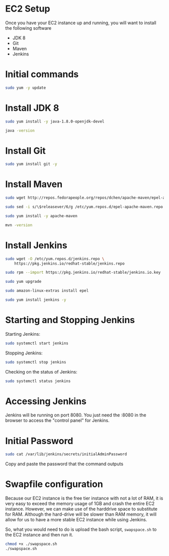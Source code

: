 # EC2 Setup
Once you have your EC2 instance up and running, you will want to install the following software
- JDK 8
- Git
- Maven
- Jenkins

# Initial commands
```bash
sudo yum -y update
```

# Install JDK 8
```bash
sudo yum install -y java-1.8.0-openjdk-devel

java -version
```

# Install Git
```bash
sudo yum install git -y
```

# Install Maven
```bash
sudo wget http://repos.fedorapeople.org/repos/dchen/apache-maven/epel-apache-maven.repo -O /etc/yum.repos.d/epel-apache-maven.repo

sudo sed -i s/\$releasever/6/g /etc/yum.repos.d/epel-apache-maven.repo

sudo yum install -y apache-maven

mvn -version
```

# Install Jenkins
```bash
sudo wget -O /etc/yum.repos.d/jenkins.repo \
    https://pkg.jenkins.io/redhat-stable/jenkins.repo

sudo rpm --import https://pkg.jenkins.io/redhat-stable/jenkins.io.key

sudo yum upgrade

sudo amazon-linux-extras install epel

sudo yum install jenkins -y
```

# Starting and Stopping Jenkins

Starting Jenkins:

```bash
sudo systemctl start jenkins
```

Stopping Jenkins:

```bash
sudo systemctl stop jenkins
```

Checking on the status of Jenkins:

```bash
sudo systemctl status jenkins
```

# Accessing Jenkins
Jenkins will be running on port 8080. You just need the <EC2 Address>:8080 in the browser to access the "control panel" for Jenkins.

# Initial Password
```bash
sudo cat /var/lib/jenkins/secrets/initialAdminPassword
```

Copy and paste the password that the command outputs

# Swapfile configuration
Because our EC2 instance is the free tier instance with not a lot of RAM, it is very easy to exceed the memory usage of 1GB and crash the entire EC2 instance. However, we can make use of the harddrive space to substitute for RAM. Although the hard-drive will be slower than RAM memory, it will allow for us to have a more stable EC2 instance while using Jenkins.

So, what you would need to do is upload the bash script, `swapspace.sh` to the EC2 instance and then run it.

```bash
chmod +x ./swapspace.sh
./swapspace.sh
```